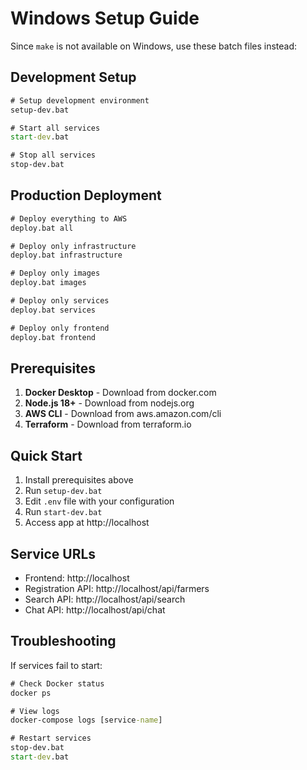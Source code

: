 # Windows Setup Guide

Since `make` is not available on Windows, use these batch files instead:

## Development Setup

```cmd
# Setup development environment
setup-dev.bat

# Start all services
start-dev.bat

# Stop all services  
stop-dev.bat
```

## Production Deployment

```cmd
# Deploy everything to AWS
deploy.bat all

# Deploy only infrastructure
deploy.bat infrastructure

# Deploy only images
deploy.bat images

# Deploy only services
deploy.bat services

# Deploy only frontend
deploy.bat frontend
```

## Prerequisites

1. **Docker Desktop** - Download from docker.com
2. **Node.js 18+** - Download from nodejs.org
3. **AWS CLI** - Download from aws.amazon.com/cli
4. **Terraform** - Download from terraform.io

## Quick Start

1. Install prerequisites above
2. Run `setup-dev.bat`
3. Edit `.env` file with your configuration
4. Run `start-dev.bat`
5. Access app at http://localhost

## Service URLs

- Frontend: http://localhost
- Registration API: http://localhost/api/farmers
- Search API: http://localhost/api/search  
- Chat API: http://localhost/api/chat

## Troubleshooting

If services fail to start:
```cmd
# Check Docker status
docker ps

# View logs
docker-compose logs [service-name]

# Restart services
stop-dev.bat
start-dev.bat
```